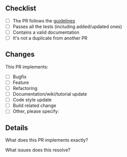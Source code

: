 ## Checklist

- [ ] The PR follows the [guidelines](CONTRIBUTING.md)
- [ ] Passes all the tests (including added/updated ones)
- [ ] Contains a valid documentation
- [ ] It's not a duplicate from another PR

## Changes
This PR implements:
- [ ] Bugfix
- [ ] Feature
- [ ] Refactoring
- [ ] Documentation/wiki/tutorial update
- [ ] Code style update
- [ ] Build related change
- [ ] Other, please specify:

## Details
What does this PR implements exactly?

What issues does this resolve?
<!-- Fixes #1, Closes #2 -->